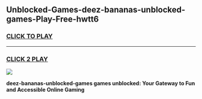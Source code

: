 
## Unblocked-Games-deez-bananas-unblocked-games-Play-Free-hwtt6
<h3>
<a href="https://premium76.site?title=deez-bananas-unblocked-games&ref=22A">CLICK TO PLAY</a></h3>
<hr>

<h3>
<a href="https://premium76.site?title=deez-bananas-unblocked-games&ref=22A">CLICK 2 PLAY</a>
  
</h3>

<a href="https://premium76.site?title=deez-bananas-unblocked-games&ref=22A"><img src="https://clearcache.store/games.png"></a>


**deez-bananas-unblocked-games games unblocked: Your Gateway to Fun and Accessible Online Gaming**
